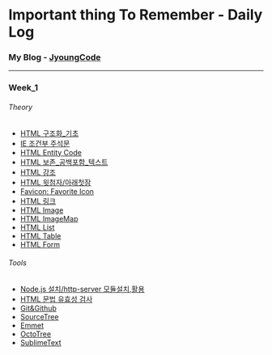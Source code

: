 # Important thing To Remember - Daily Log

### My Blog - [JyoungCode](http://jyoungcode.github.io/)
--------------------------------------------------------
### Week_1
###### Theory
- [HTML 구조화_기초]()
- [IE 조건부 주석문]()
- [HTML Entity Code]()
- [HTML 보존_공백포함_텍스트]()
- [HTML 강조]()
- [HTML 윗첨자/아래첫잠]()
- [Favicon: Favorite Icon]()
- [HTML 링크]()
- [HTML Image]()
- [HTML ImageMap]()
- [HTML List]()
- [HTML Table]()
- [HTML Form]()

###### Tools
- [Node.js 설치/http-server 모듈설치,활용]()
- [HTML 문법 유효성 검사]()
- [Git&Github]()
- [SourceTree]()
- [Emmet]()
- [OctoTree]()
- [SublimeText]()





